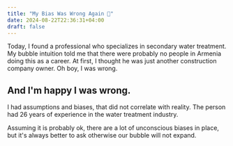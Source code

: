 ```yaml
---
title: "My Bias Was Wrong Again 💭"
date: 2024-08-22T22:36:31+04:00
draft: false
---
```


Today, I found a professional who specializes in secondary water treatment. My bubble intuition told me that there were probably no people in Armenia doing this as a career. At first, I thought he was just another construction company owner. Oh boy, I was wrong. 

## And I'm happy I was wrong.

I had assumptions and biases, that did not correlate with reality. The person had 26 years of experience in the water treatment industry.

Assuming it is probably ok, there are a lot of unconscious biases in place, but it's always better to ask otherwise our bubble will not expand.